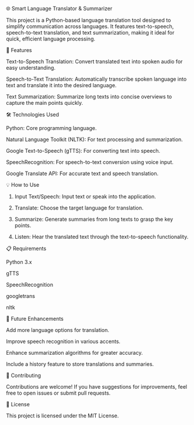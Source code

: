 🌐 Smart Language Translator & Summarizer

This project is a Python-based language translation tool designed to simplify communication across languages. It features text-to-speech, speech-to-text translation, and text summarization, making it ideal for quick, efficient language processing.

🚀 Features

Text-to-Speech Translation: Convert translated text into spoken audio for easy understanding.

Speech-to-Text Translation: Automatically transcribe spoken language into text and translate it into the desired language.

Text Summarization: Summarize long texts into concise overviews to capture the main points quickly.


🛠️ Technologies Used

Python: Core programming language.

Natural Language Toolkit (NLTK): For text processing and summarization.

Google Text-to-Speech (gTTS): For converting text into speech.

SpeechRecognition: For speech-to-text conversion using voice input.

Google Translate API: For accurate text and speech translation.


💡 How to Use

1. Input Text/Speech: Input text or speak into the application.


2. Translate: Choose the target language for translation.


3. Summarize: Generate summaries from long texts to grasp the key points.


4. Listen: Hear the translated text through the text-to-speech functionality.


📋 Requirements

Python 3.x

gTTS

SpeechRecognition

googletrans

nltk



📝 Future Enhancements

Add more language options for translation.

Improve speech recognition in various accents.

Enhance summarization algorithms for greater accuracy.

Include a history feature to store translations and summaries.


🤝 Contributing

Contributions are welcome! If you have suggestions for improvements, feel free to open issues or submit pull requests.

📄 License

This project is licensed under the MIT License. 
